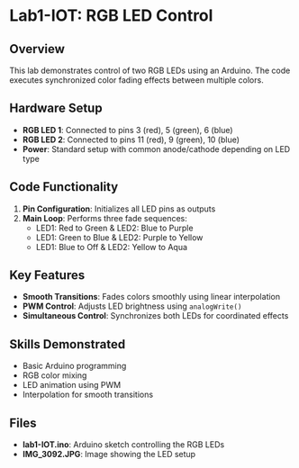# Lab1-IOT: RGB LED Control

## Overview
This lab demonstrates control of two RGB LEDs using an Arduino. The code executes synchronized color fading effects between multiple colors.

## Hardware Setup
- **RGB LED 1**: Connected to pins 3 (red), 5 (green), 6 (blue)
- **RGB LED 2**: Connected to pins 11 (red), 9 (green), 10 (blue)
- **Power**: Standard setup with common anode/cathode depending on LED type

## Code Functionality
1. **Pin Configuration**: Initializes all LED pins as outputs
2. **Main Loop**: Performs three fade sequences:
   - LED1: Red to Green & LED2: Blue to Purple
   - LED1: Green to Blue & LED2: Purple to Yellow
   - LED1: Blue to Off & LED2: Yellow to Aqua

## Key Features
- **Smooth Transitions**: Fades colors smoothly using linear interpolation
- **PWM Control**: Adjusts LED brightness using `analogWrite()`
- **Simultaneous Control**: Synchronizes both LEDs for coordinated effects

## Skills Demonstrated
- Basic Arduino programming
- RGB color mixing
- LED animation using PWM
- Interpolation for smooth transitions

## Files
- **lab1-IOT.ino**: Arduino sketch controlling the RGB LEDs
- **IMG_3092.JPG**: Image showing the LED setup
